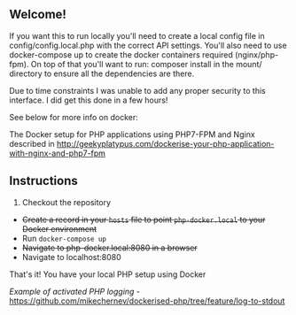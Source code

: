 ## Welcome!

If you want this to run locally you'll need to create a local config file in config/config.local.php with the correct
 API settings. You'll also need to use docker-compose up to create the docker containers required (nginx/php-fpm). On
  top of that you'll want to run: composer install in the mount/ directory to ensure all the dependencies are there.

Due to time constraints I was unable to add any proper security to this interface. I did get this done in a few hours!

See below for more info on docker:

The Docker setup for PHP applications using PHP7-FPM and Nginx described in http://geekyplatypus.com/dockerise-your-php-application-with-nginx-and-php7-fpm

## Instructions
1. Checkout the repository
* ~~Create a record in your `hosts` file to point `php-docker.local` to your Docker environment~~
* Run `docker-compose up`
* ~~Navigate to php-docker.local:8080 in a browser~~
* Navigate to localhost:8080

That's it! You have your local PHP setup using Docker

*Example of activated PHP logging* - https://github.com/mikechernev/dockerised-php/tree/feature/log-to-stdout